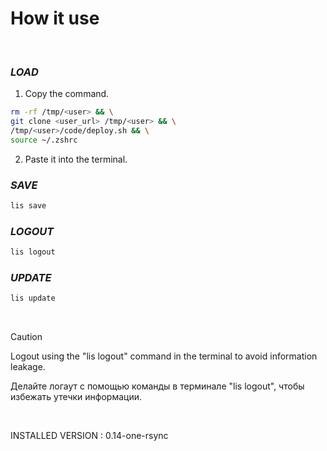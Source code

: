 # **How it use**

<br>

### ***LOAD***
1. Copy the command.

``` bash
rm -rf /tmp/<user> && \
git clone <user_url> /tmp/<user> && \
/tmp/<user>/code/deploy.sh && \
source ~/.zshrc
```

2. Paste it into the terminal.

### ***SAVE***

``` bash
lis save
```

### ***LOGOUT***
``` bash
lis logout
```

### ***UPDATE***
``` bash
lis update
```

<br>

> [!CAUTION]
> Logout using the "lis logout" command in the terminal to avoid information leakage.  
>  
> Делайте логаут с помощью команды в терминале "lis logout", чтобы избежать утечки информации.

<br>

INSTALLED VERSION : 0.14-one-rsync